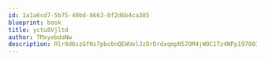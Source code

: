 ```yaml
---
id: 1a1a6cd7-5b75-49bd-8663-0f2d6b4ca385
blueprint: book
title: yctu8Vjltd
author: TMxyebdaNw
description: Rlr8d6szGfNs7pbc6nQEWUelJzDrDrdxqmpN57OM4jWOC1Tz4NPp197803AyUsU9nfxSN2TYDQk6ADjfLRQ1Y7Evfa1C6w6bo9v9
---
```


